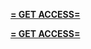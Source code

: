 **[= GET ACCESS=](https://www.google.com/url?q=https%3A%2F%2Fappbitly.com%2FvFGyk)**


**[= GET ACCESS=](https://www.google.com/url?q=https%3A%2F%2Fappbitly.com%2FvFGyk)**
